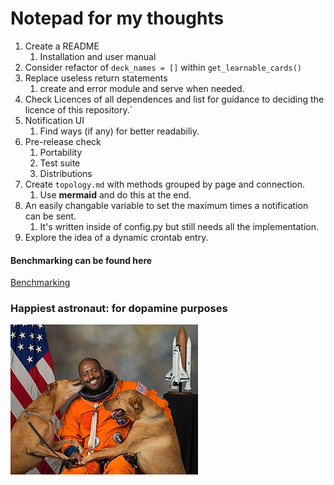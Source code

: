 # Notepad for my thoughts

1. Create a README
    1. Installation and user manual
2. Consider refactor of ```deck_names = []``` within ```get_learnable_cards()```
3. Replace useless return statements
	1. create and error module and serve when needed.
5. Check Licences of all dependences and list for guidance to deciding the licence of this repository.`
6. Notification UI
    1. Find ways (if any) for  better readabiliy.
9. Pre-release check
    1. Portability
    2. Test suite
    3. Distributions
10. Create ```topology.md``` with methods grouped by page and connection.
    1. Use **mermaid** and do this at the end.
11. An easily changable variable to set the maximum times a notification can be sent.
    1. It's written inside of config.py but still needs all the implementation.
12. Explore the idea of a dynamic crontab entry.

#### Benchmarking can be found here

[Benchmarking](Benchmarks.md)

### Happiest astronaut:  for dopamine purposes

![Happiest Astronaut](/happy%20astronaut.jpg)
